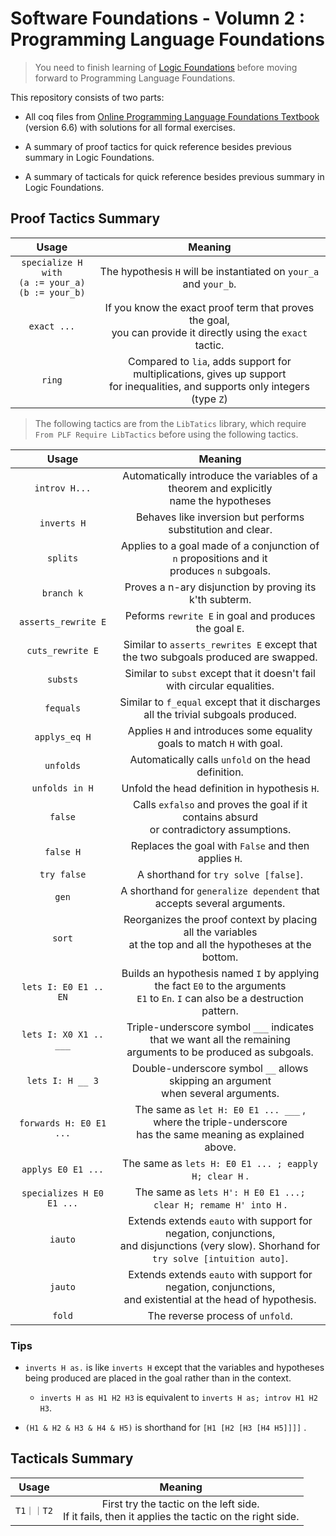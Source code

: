 # Software Foundations - Volumn 2 : Programming Language Foundations

> You need to finish learning of [Logic Foundations](https://github.com/JacyCui/SF-LF) before moving forward to Programming Language Foundations.

This repository consists of two parts:

- All coq files from [Online Programming Language Foundations Textbook](https://softwarefoundations.cis.upenn.edu/plf-current/index.html) (version 6.6) with solutions for all formal exercises.
- A summary of proof tactics for quick reference besides previous summary in Logic Foundations.

- A summary of tacticals for quick reference besides previous summary in Logic Foundations.



## Proof Tactics Summary

|                            Usage                             |                           Meaning                            |
| :----------------------------------------------------------: | :----------------------------------------------------------: |
| `specialize H with`<br />`(a := your_a)`<br />`(b := your_b)` | The hypothesis `H` will be instantiated on `your_a` and `your_b`. |
|                         `exact ...`                          | If you know the exact proof term that proves the goal,<br />you can provide it directly using the `exact` tactic. |
|                            `ring`                            | Compared to `lia`, adds support for multiplications, gives up support<br />for inequalities, and supports only integers (type `Z`) |

> The following tactics are from the `LibTatics` library, which require `From PLF Require LibTactics` before using the following tactics.

|           Usage           |                           Meaning                            |
| :-----------------------: | :----------------------------------------------------------: |
|       `introv H...`       | Automatically introduce the  variables of a theorem and explicitly<br /> name the hypotheses |
|        `inverts H`        | Behaves like inversion but performs substitution and clear.  |
|         `splits`          | Applies to a goal made of a conjunction of `n` propositions and it<br /> produces `n` subgoals. |
|        `branch k`         |   Proves a n-ary disjunction by proving its k'th subterm.    |
|    `asserts_rewrite E`    |    Peforms `rewrite E` in goal and produces the goal `E`.    |
|     `cuts_rewrite E`      | Similar to `asserts_rewrites E` except that<br />the two subgoals produced are swapped. |
|         `substs`          | Similar to `subst` except that it doesn't fail with circular equalities. |
|         `fequals`         | Similar to `f_equal` except that it discharges all the trivial subgoals produced. |
|       `applys_eq H`       | Applies `H` and introduces some equality goals to match `H` with goal. |
|         `unfolds`         |     Automatically calls `unfold` on the head definition.     |
|      `unfolds in H`       |        Unfold the head definition in hypothesis `H`.         |
|          `false`          | Calls `exfalso` and proves the goal if it contains absurd<br />or contradictory assumptions. |
|         `false H`         |     Replaces the goal with `False` and then applies `H`.     |
|        `try false`        |             A shorthand for `try solve [false]`.             |
|           `gen`           | A shorthand for `generalize dependent` that accepts several arguments. |
|          `sort`           | Reorganizes the proof context by placing all the variables<br />at the top and all the hypotheses at the bottom. |
|   `lets I: E0 E1 .. EN`   | Builds an hypothesis named `I` by applying the fact `E0` to the arguments<br />`E1` to `En`. `I` can also be a destruction pattern. |
|  `lets I: X0 X1 .. ___`   | Triple-underscore symbol `___` indicates that we want all the remaining<br />arguments to be produced as subgoals. |
|     `lets I: H __ 3`      | Double-underscore symbol `__` allows skipping an argument<br />when several arguments. |
|  `forwards H: E0 E1 ...`  | The same as `let H: E0 E1 ... ___` , where the triple-underscore<br />has the same meaning as explained above. |
|    `applys E0 E1 ...`     |    The same as `lets H: E0 E1 ... ; eapply H; clear H` .     |
| `specializes H E0 E1 ...` | The same as `lets H': H E0 E1 ...; clear H; remame H' into H` . |
|          `iauto`          | Extends extends `eauto` with support for negation, conjunctions,<br />and disjunctions (very slow). Shorhand for `try solve [intuition auto]`. |
|          `jauto`          | Extends extends `eauto` with support for negation, conjunctions,<br />and existential at the head of hypothesis. |
|          `fold`           |               The reverse process of `unfold`.               |

### Tips

- `inverts H as.` is like `inverts H` except that the variables and hypotheses being produced are placed in the goal rather than in the context.
    - `inverts H as H1 H2 H3` is equivalent to `inverts H as; introv H1 H2 H3`.

- `(H1 & H2 & H3 & H4 & H5)` is shorthand for `[H1 [H2 [H3 [H4 H5]]]]` .



## Tacticals Summary

|   Usage    |                           Meaning                            |
| :--------: | :----------------------------------------------------------: |
| `T1｜｜T2` | First try the tactic on the left side.<br /> If it fails, then it applies the tactic on the right side. |

